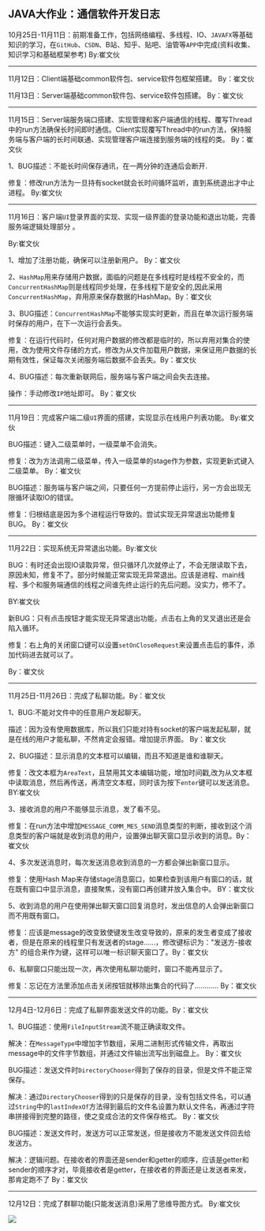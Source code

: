 ## JAVA大作业：通信软件开发日志



10月25日-11月11日：前期准备工作，包括网络编程、多线程、IO、`JAVAFX`等基础知识的学习，在`GitHub`、`CSDN`、B站、知乎、贴吧、油管等`APP`中完成(资料收集、知识学习和基础框架参考)  By:崔文伙

------

11月12日：Client端基础common软件包、service软件包框架搭建。  By：崔文伙

11月13日：Server端基础common软件包、service软件包搭建。  By：崔文伙

------

11月15日：Server端服务端口搭建、实现管理和客户端通信的线程、覆写Thread中的run方法确保长时间即时通信。Client实现覆写Thread中的run方法，保持服务端与客户端的长时间联通、实现管理客户端连接到服务端的线程的类。  By：崔文伙

1、BUG描述：不能长时间保存通讯，在一两分钟的连通后会断开.

修复：修改run方法为一旦持有socket就会长时间循环监听，直到系统退出才中止进程。  By:崔文伙

------

11月16日：客户端`UI`登录界面的实现、实现一级界面的登录功能和退出功能，完善服务端逻辑处理部分 。

By:崔文伙

1、增加了注册功能，确保可以注册新用户。 By：崔文伙

2、`HashMap`用来存储用户数据，面临的问题是在多线程时是线程不安全的，而`ConcurrentHashMap`则是线程同步处理，在多线程下是安全的,因此采用`ConcurrentHashMap`，弃用原来保存数据的HashMap。By：崔文伙

3、BUG描述：`ConcurrentHashMap`不能够实现实时更新，而且在单次运行服务端时保存的用户，在下一次运行会丢失。

修复：在运行代码时，任何对用户数据的修改都是临时的，所以弃用对集合的使用，改为使用文件存储的方式，修改为从文件加载用户数据，来保证用户数据的长期有效性，保证每次关闭服务端后数据不会丢失。By：崔文伙

4、BUG描述：每次重新联网后，服务端与客户端之间会失去连接。

操作：手动修改`IP`地址即可。  By：崔文伙

------

11月19日：完成客户端二级`UI`界面的搭建，实现显示在线用户列表功能。 By:崔文伙

BUG描述：键入二级菜单时，一级菜单不会消失。

修复：改为方法调用二级菜单，传入一级菜单的stage作为参数，实现更新式键入二级菜单。 By：崔文伙

BUG描述：服务端与客户端之间，只要任何一方提前停止运行，另一方会出现无限循环读取IO的错误。

修复：归根结底是因为多个进程运行导致的。尝试实现无异常退出功能修复BUG。 By：崔文伙

------

11月22日：实现系统无异常退出功能。By:崔文伙

BUG：有时还会出现IO读取异常，但只循环几次就停止了，不会无限读取下去，原因未知，修复不了。部分时候能正常实现无异常退出。应该是进程、main线程、多个和服务端通信的线程之间谁先终止运行的先后问题。没实力，修不了。

BY:崔文伙

新BUG：只有点击按钮才能实现无异常退出功能，点击右上角的叉叉退出还是会陷入循环。

修复：右上角的关闭窗口键可以设置`setOnCloseRequest`来设置点击后的事件，添加代码进去就可以了。

By：崔文伙

------

11月25日-11月26日：完成了私聊功能。By：崔文伙

1、BUG:不能对文件中的任意用户发起聊天。

描述：因为没有使用数据库，所以我们只能对持有socket的客户端发起私聊，就是在线的用户才能私聊，不然肯定会报错。增加提示界面。 By：崔文伙

2、BUG描述：显示消息的文本框可以编辑，而且不知道是谁和谁聊天。

修复：改文本框为`AreaText`，且禁用其文本编辑功能，增加时间戳,改为从文本框中读取消息，然后再传送，再清空文本框，同时该为按下`enter`键可以发送消息。BY:崔文伙

3、接收消息的用户不能够显示消息，发了看不见。

修复：在run方法中增加`MESSAGE_COMM_MES_SEND`消息类型的判断，接收到这个消息类型的客户端就是收到消息的用户，设置弹出聊天窗口显示收到的消息。By：崔文伙

4、多次发送消息时，每次发送消息收到消息的一方都会弹出新窗口显示。

修复：使用Hash Map来存储stage消息窗口，如果检查到该用户有窗口的话，就在既有窗口中显示消息，直接聚焦，没有窗口再创建并放入集合中。  BY：崔文伙

5、收到消息的用户在使用弹出聊天窗口回复消息时，发出信息的人会弹出新窗口而不用既有窗口。

修复：应该是message的改变致使键发生改变导致的，原来的发生者变成了接收者，但是在原来的线程里只有发送者的stage……，修改键标识为："发送方-接收方" 的组合来作为键，这样可以唯一标识聊天窗口了。By：崔文伙

6、私聊窗口只能出现一次，再次使用私聊功能时，窗口不能再显示了。

修复：忘记在方法里添加点击关闭按钮就移除出集合的代码了…………  By：崔文伙

------

12月4日-12月6日：完成了私聊界面发送文件的功能。By：崔文伙

1、BUG描述：使用`FileInputStream`流不能正确读取文件。

解决：在`MessageType`中增加字节数组，采用二进制形式传输文件，再取出message中的文件字节数组，并通过文件输出流写出到磁盘上。  By：崔文伙

BUG描述：发送文件时`DirectoryChooser`得到了保存的目录，但是文件不能正常保存。

解决：通过`DirectoryChooser`得到的只是保存的目录，没有包括文件名，可以通过`String`中的`lastIndexOf`方法得到最后的文件名设置为默认文件名，再通过字符串拼接得到完整的路径，使之变成合法的文件保存格式。   By：崔文伙

BUG描述：发送文件时，发送方可以正常发送，但是接收方不能发送文件回去给发送方。

解决：逻辑问题。在接收者的界面还是sender和getter的顺序，应该是getter和sender的顺序才对，毕竟接收者是getter，在接收者的界面还是让发送者来发，那肯定跑不了  By：崔文伙

------

12月12日：完成了群聊功能(只能发送消息)采用了思维导图方式。   By:崔文伙

![](C:/Users/30548/Pictures/联想截图/聊天室的实现思路.png)
